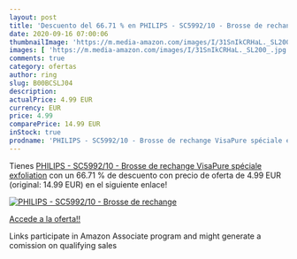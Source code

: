```yaml
---
layout: post
title: 'Descuento del 66.71 % en PHILIPS - SC5992/10 - Brosse de rechange'
date: 2020-09-16 07:00:06
thumbnailImage: 'https://m.media-amazon.com/images/I/31SnIkCRHaL._SL200_.jpg'
images: [ 'https://m.media-amazon.com/images/I/31SnIkCRHaL._SL200_.jpg' ]
comments: true
category: ofertas
author: ring
slug: B00BCSLJ04
description:
actualPrice: 4.99 EUR
currency: EUR
price: 4.99
comparePrice: 14.99 EUR
inStock: true
prodname: 'PHILIPS - SC5992/10 - Brosse de rechange VisaPure spéciale exfoliation'
---
```


Tienes [PHILIPS - SC5992/10 - Brosse de rechange VisaPure spéciale exfoliation](https://www.amazon.fr/dp/B00BCSLJ04/?tag=tolees0d-21) con un 66.71 % de descuento con precio de oferta de 4.99 EUR (original: 14.99 EUR) en el siguiente enlace!

[![PHILIPS - SC5992/10 - Brosse de rechange](https://m.media-amazon.com/images/I/31SnIkCRHaL._SL200_.jpg)](https://www.amazon.fr/dp/B00BCSLJ04/?tag=tolees0d-21)

[Accede a la oferta!!](https://www.amazon.fr/dp/B00BCSLJ04/?tag=tolees0d-21)

Links participate in Amazon Associate program and might generate a comission on qualifying sales


